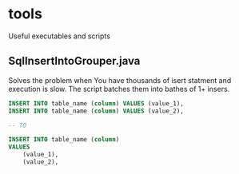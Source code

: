 # tools
Useful executables and scripts


## SqlInsertIntoGrouper.java

Solves the problem when You have thousands of isert statment and execution is slow. The script batches them into bathes of 1+ insers. 

```sql
INSERT INTO table_name (column) VALUES (value_1),
INSERT INTO table_name (column) VALUES (value_2),

-- TO 

INSERT INTO table_name (column)
VALUES
    (value_1),
    (value_2),
```
